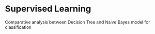 # Supervised Learning
Comparative analysis between Decision Tree and Naive Bayes model for classification 

